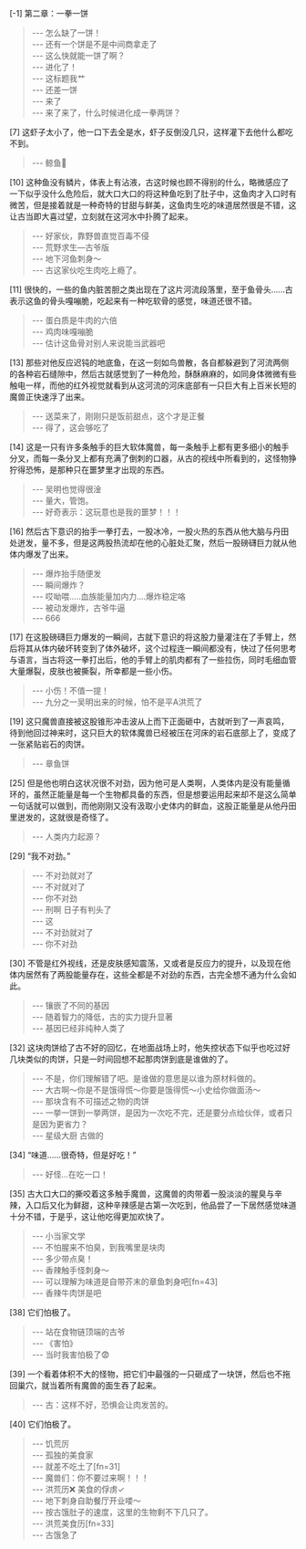 
[-1] 第二章：一拳一饼
>--- 怎么缺了一饼！<br>
>--- 还有一个饼是不是中间商拿走了<br>
>--- 这么快就能一饼了啊？<br>
>--- 进化了！<br>
>--- 这标题我艹<br>
>--- 还差一饼<br>
>--- 来了<br>
>--- 来了来了，什么时候进化成一拳两饼？<br>

[7] 这虾子太小了，他一口下去全是水，虾子反倒没几只，这样灌下去他什么都吃不到。
>--- 鲸鱼🐳<br>

[10] 这种鱼没有鳞片，体表上有沾液，古这时候也顾不得别的什么，略微感应了一下似乎没什么危险后，就大口大口的将这种鱼吃到了肚子中，这鱼肉才入口时有微苦，但是接着就是一种奇特的甘甜与鲜美，这鱼肉生吃的味道居然很是不错，这让古当即大喜过望，立刻就在这河水中扑腾了起来。
>--- 好家伙，靠野兽直觉百毒不侵<br>
>--- 荒野求生—古爷版<br>
>--- 地下河鱼刺身～<br>
>--- 古这家伙吃生肉吃上瘾了。<br>

[11] 很快的，一些的鱼内脏苦胆之类出现在了这片河流段落里，至于鱼骨头……古表示这鱼的骨头嘎嘣脆，吃起来有一种吃软骨的感觉，味道还很不错。
>--- 蛋白质是牛肉的六倍<br>
>--- 鸡肉味嘎嘣脆<br>
>--- 估计这鱼骨对别人来说能当武器吧<br>

[13] 那些对他反应迟钝的地底鱼，在这一刻如鸟兽散，各自都躲避到了河流两侧的各种岩石缝隙中，然后古就感觉到了一种危险，酥酥麻麻的，如同身体微微有些触电一样，而他的红外视觉就看到从这河流的河床底部有一只巨大有上百米长短的魔兽正快速浮了出来。
>--- 送菜来了，刚刚只是饭前甜点，这个才是正餐<br>
>--- 得了，这会够吃了<br>

[14] 这是一只有许多条触手的巨大软体魔兽，每一条触手上都有更多细小的触手分叉，而每一条分叉上都有充满了倒刺的口器，从古的视线中所看到的，这怪物狰狞得恐怖，是那种只在噩梦里才出现的东西。
>--- 吴明也觉得很淦<br>
>--- 量大，管饱。<br>
>--- 好奇表示：这玩意也是我的噩梦！！！<br>

[16] 然后古下意识的抬手一拳打去，一股冰冷，一股火热的东西从他大脑与丹田处迸发，量不多，但是这两股热流却在他的心脏处汇聚，然后一股磅礴巨力就从他体内爆发了出来。
>--- 爆炸抬手随便发<br>
>--- 瞬间爆炸？<br>
>--- 哎呦喂…..血族能量加内力….爆炸稳定咯<br>
>--- 被动发爆炸，古爷牛逼<br>
>--- 666<br>

[17] 在这股磅礴巨力爆发的一瞬间，古就下意识的将这股力量灌注在了手臂上，然后将其从体内破坏转变到了体外破坏，这个过程连一瞬间都没有，快过了任何思考与语言，当古将这一拳打出后，他的手臂上的肌肉都有了一些拉伤，同时毛细血管大量爆裂，皮肤也被撕裂，所幸都是一些小伤。
>--- 小伤！不值一提！<br>
>--- 九分之一吴明出来的时候，怕不是平A洪荒了<br>

[19] 这只魔兽直接被这股锥形冲击波从上而下正面砸中，古就听到了一声哀鸣，待到他回过神来时，这只巨大的软体魔兽已经被压在河床的岩石底部上了，变成了一张紧贴岩石的肉饼。
>--- 章鱼饼<br>

[25] 但是他也明白这状况很不对劲，因为他可是人类啊，人类体内是没有能量循环的，虽然正能量是每一个生物都具备的东西，但是想要运用起来却不是这么简单一句话就可以做到，而他刚刚又没有汲取小史体内的鲜血，这股正能量是从他丹田里迸发的，这就很是奇怪了。
>--- 人类内力起源？<br>

[29] “我不对劲。”
>--- 不对劲就对了<br>
>--- 不对就对了<br>
>--- 你不对劲<br>
>--- 刑啊 日子有判头了<br>
>--- 这<br>
>--- 不对劲就对了<br>
>--- 你不对劲<br>

[30] 不管是红外视线，还是皮肤感知震荡，又或者是反应力的提升，以及现在他体内居然有了两股能量存在，这些全都是不对劲的东西，古完全想不通为什么会如此。
>--- 镶嵌了不同的基因<br>
>--- 随着智力的降低，古的实力提升显著<br>
>--- 基因已经非纯种人类了<br>

[32] 这块肉饼给了古不好的回忆，在地面战场上时，他失控状态下似乎也吃过好几块类似的肉饼，只是一时间回想不起那肉饼到底是谁做的了。
>--- 不是，你们理解错了吧。是谁做的意思是以谁为原材料做的。<br>
>--- 大古啊～你是不是饿得慌～你要是饿得慌～小史给你做面汤～<br>
>--- 那块含有不可描述之物的肉饼<br>
>--- 一挙一饼到一挙两饼，是因为一次吃不完，还是要分点给伙伴，或者只是因为更省力？<br>
>--- 星级大厨 古做的<br>

[34] “味道……很奇特，但是好吃！”
>--- 好怪…在吃一口！<br>

[35] 古大口大口的撕咬着这多触手魔兽，这魔兽的肉带着一股淡淡的腥臭与辛辣，入口后又化为鲜甜，这种辛辣感是古第一次吃到，他品尝了一下居然感觉味道十分不错，于是乎，这让他吃得更加欢快了。
>--- 小当家文学<br>
>--- 不怕腥来不怕臭，到我嘴里是块肉<br>
>--- 多少带点臭！<br>
>--- 香辣触手怪刺身～<br>
>--- 可以理解为味道是自带芥末的章鱼刺身吧[fn=43]<br>
>--- 香辣牛肉饼是吧<br>

[38] 它们怕极了。
>--- 站在食物链顶端的古爷<br>
>--- 《害怕》<br>
>--- 当时我害怕极了😨<br>

[39] 一个看着体积不大的怪物，把它们中最强的一只砸成了一块饼，然后也不拖回巢穴，就当着所有魔兽的面生吞了起来。
>--- 古：这样不好，恐惧会让肉发苦的。<br>

[40] 它们怕极了。
>--- 饥荒厉<br>
>--- 孤独的美食家<br>
>--- 就差不吃土了[fn=31]<br>
>--- 魔兽们：你不要过来啊！！！<br>
>--- 洪荒历❌
美食的俘虏✓<br>
>--- 地下刺身自助餐厅开业喽～<br>
>--- 按古饿肚子的速度，这里的生物剩不下几只了。<br>
>--- 洪荒美食历[fn=33]<br>
>--- 古饿急了<br>
